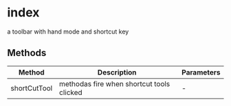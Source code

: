 # index

a toolbar with hand mode and shortcut key

## Methods

<!-- @vuese:index:methods:start -->
|Method|Description|Parameters|
|---|---|---|
|shortCutTool|methodas fire when shortcut tools clicked|-|

<!-- @vuese:index:methods:end -->


